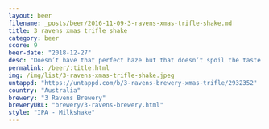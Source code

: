 ```yaml
---
layout: beer
filename: _posts/beer/2016-11-09-3-ravens-xmas-trifle-shake.md
title: 3 ravens xmas trifle shake
category: beer
score: 9
beer-date: "2018-12-27"
desc: "Doesn’t have that perfect haze but that doesn’t spoil the taste. Mild bitterness for an iPA without too many really strong hop flavours. Has a nice hint of custard both in smell and taste. Not something for everyday, but a nice little treat, just like trifle"
permalink: /beer/:title.html
img: /img/list/3-ravens-xmas-trifle-shake.jpeg
untappd: "https://untappd.com/b/3-ravens-brewery-xmas-trifle/2932352"
country: "Australia"
brewery: "3 Ravens Brewery"
breweryURL: "brewery/3-ravens-brewery.html"
style: "IPA - Milkshake"
---
```

